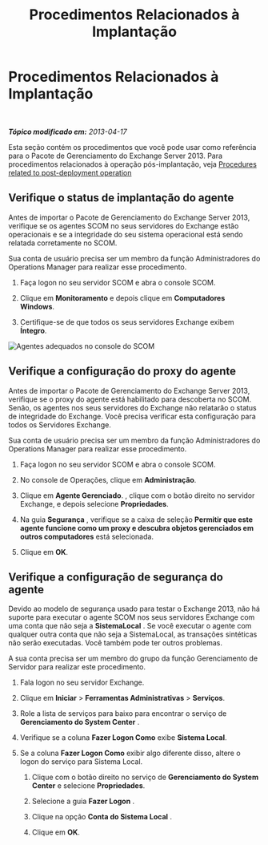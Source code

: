 ﻿---
title: Procedimentos Relacionados à Implantação
TOCTitle: Procedimentos Relacionados à Implantação
ms:assetid: 6b7682bd-fe3d-43b9-a7db-66c0ac17656f
ms:mtpsurl: https://technet.microsoft.com/pt-br/library/Dn195909(v=EXCHG.150)
ms:contentKeyID: 53275642
ms.date: 08/29/2014
mtps_version: v=EXCHG.150
ms.translationtype: HT
---

# Procedimentos Relacionados à Implantação

 

_**Tópico modificado em:**  2013-04-17_

Esta seção contém os procedimentos que você pode usar como referência para o Pacote de Gerenciamento do Exchange Server 2013. Para procedimentos relacionados à operação pós-implantação, veja [Procedures related to post-deployment operation](procedures-related-to-post-deployment-operation.md)

## Verifique o status de implantação do agente

Antes de importar o Pacote de Gerenciamento do Exchange Server 2013, verifique se os agentes SCOM no seus servidores do Exchange estão operacionais e se a integridade do seu sistema operacional está sendo relatada corretamente no SCOM.

Sua conta de usuário precisa ser um membro da função Administradores do Operations Manager para realizar esse procedimento.

1.  Faça logon no seu servidor SCOM e abra o console SCOM.

2.  Clique em **Monitoramento** e depois clique em **Computadores Windows**.

3.  Certifique-se de que todos os seus servidores Exchange exibem **Íntegro**.

![Agentes adequados no console do SCOM](images/Dn195909.7d1ff0bb-419e-40dc-babf-5fa2fb7229a8(EXCHG.150).png "Agentes adequados no console do SCOM")

## Verifique a configuração do proxy do agente

Antes de importar o Pacote de Gerenciamento do Exchange Server 2013, verifique se o proxy do agente está habilitado para descoberta no SCOM. Senão, os agentes nos seus servidores do Exchange não relatarão o status de integridade do Exchange. Você precisa verificar esta configuração para todos os Servidores Exchange.

Sua conta de usuário precisa ser um membro da função Administradores do Operations Manager para realizar esse procedimento.

1.  Faça logon no seu servidor SCOM e abra o console SCOM.

2.  No console de Operações, clique em **Administração**.

3.  Clique em **Agente Gerenciado**. , clique com o botão direito no servidor Exchange, e depois selecione **Propriedades**.

4.  Na guia **Segurança** , verifique se a caixa de seleção **Permitir que este agente funcione como um proxy e descubra objetos gerenciados em outros computadores** está selecionada.

5.  Clique em **OK**.

## Verifique a configuração de segurança do agente

Devido ao modelo de segurança usado para testar o Exchange 2013, não há suporte para executar o agente SCOM nos seus servidores Exchange com uma conta que não seja a **SistemaLocal** . Se você executar o agente com qualquer outra conta que não seja a SistemaLocal, as transações sintéticas não serão executadas. Você também pode ter outros problemas.

A sua conta precisa ser um membro do grupo da função Gerenciamento de Servidor para realizar este procedimento.

1.  Fala logon no seu servidor Exchange.

2.  Clique em **Iniciar** \> **Ferramentas Administrativas** \> **Serviços**.

3.  Role a lista de serviços para baixo para encontrar o serviço de **Gerenciamento do System Center** .

4.  Verifique se a coluna **Fazer Logon Como** exibe **Sistema Local**.

5.  Se a coluna **Fazer Logon Como** exibir algo diferente disso, altere o logon do serviço para Sistema Local.
    
    1.  Clique com o botão direito no serviço de **Gerenciamento do System Center** e selecione **Propriedades**.
    
    2.  Selecione a guia **Fazer Logon** .
    
    3.  Clique na opção **Conta do Sistema Local** .
    
    4.  Clique em **OK**.


